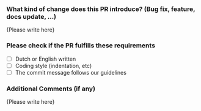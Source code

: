 <!-- Thank you for your contribution! Please replace {Please write here} with your description -->

### What kind of change does this PR introduce? (Bug fix, feature, docs update, ...)

{Please write here}

### Please check if the PR fulfills these requirements

- [ ] Dutch or English written
- [ ] Coding style (indentation, etc)
- [ ] The commit message follows our guidelines

### Additional Comments (if any)

{Please write here}